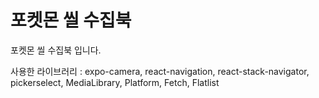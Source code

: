# 포켓몬 씰 수집북
포켓몬 씰 수집북 입니다.

사용한 라이브러리 : expo-camera, react-navigation, react-stack-navigator, pickerselect, MediaLibrary, Platform, Fetch, Flatlist

